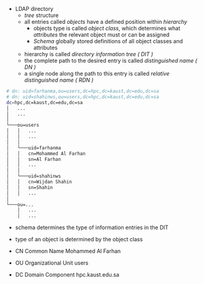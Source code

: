 - LDAP directory
  - _tree_ structure
  - all entries called _objects_ have a defined position within _hierarchy_
    - objects type is called _object class_, which determines what _attributes_ the relevant object must or can be assigned
    - _Schema_ globally stored definitions of all object classes and attributes
  - hierarchy is called _directory information tree ( DIT )_
  - the complete path to the desired entry is called _distinguished name ( DN )_
  - a single node along the path to this entry is called _relative distinguished name ( RDN )_

```sh
# dn: uid=farhanma,ou=users,dc=hpc,dc=kaust,dc=edu,dc=sa
# dn: uid=shahinws,ou=users,dc=hpc,dc=kaust,dc=edu,dc=sa
dc=hpc,dc=kaust,dc=edu,dc=sa
│   ...
│   ...
│
└───ou=users
│   │   ...
│   │   ...
│   │
│   └───uid=farhanma
│   │   cn=Mohammed Al Farhan
│   │   sn=Al Farhan
│   │   ...
│   │
│   └───uid=shahinws
│   │   cn=Wijdan Shahin
│   │   sn=Shahin
│   │   ...
│
└───ou=...
    │   ...
    │   ...

```

  - schema determines the type of information entries in the DIT
  - type of an object is determined by the object class

- CN  Common Name          Mohammed Al Farhan
- OU  Organizational Unit  users
- DC  Domain Component     hpc.kaust.edu.sa
